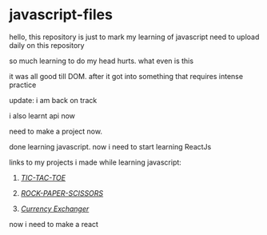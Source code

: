 # javascript-files

hello, this repository is just to mark my learning of javascript
need to upload daily on this repository

so much learning to do my head hurts. what even is this

it was all good till DOM. after it got into something that requires intense practice

update: i am back on track

i also learnt api now

need to make a project now. 

done learning javascript. now i need to start learning ReactJs

links to my projects i made while learning javascript:

1. [*TIC-TAC-TOE*](https://github.com/aakarsh27/tic-tac-toe-js)

2. [*ROCK-PAPER-SCISSORS*](https://github.com/aakarsh27/rock-paper-scissors-js)

3. [*Currency Exchanger*](https://github.com/aakarsh27/currency-exchanger)


now i need to make a react
